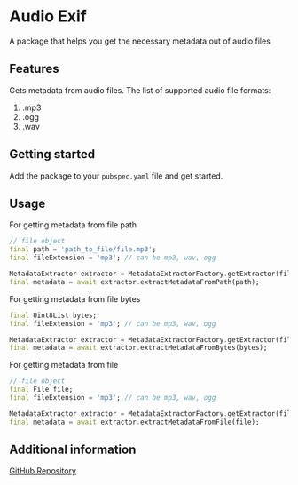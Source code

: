 <!--
This README describes the package. If you publish this package to pub.dev, this README's contents appear on the landing page for your package.

For information about how to write a good package README, see the guide for
[writing package pages](https://dart.dev/guides/libraries/writing-package-pages). 

For general information about developing packages, see the Dart guide for
[creating packages](https://dart.dev/guides/libraries/create-library-packages)
and the Flutter guide for
[developing packages and plugins](https://flutter.dev/developing-packages). 
-->

# Audio Exif

A package that helps you get the necessary metadata out of audio files

## Features

Gets metadata from audio files.
The list of supported audio file formats:

1. .mp3
2. .ogg
3. .wav

## Getting started

Add the package to your `pubspec.yaml` file and get started.

## Usage

For getting metadata from file path

```dart
// file object
final path = 'path_to_file/file.mp3';
final fileExtension = 'mp3'; // can be mp3, wav, ogg

MetadataExtractor extractor = MetadataExtractorFactory.getExtractor(fileExtension);
final metadata = await extractor.extractMetadataFromPath(path);
```

For getting metadata from file bytes

```dart
final Uint8List bytes;
final fileExtension = 'mp3'; // can be mp3, wav, ogg

MetadataExtractor extractor = MetadataExtractorFactory.getExtractor(fileExtension);
final metadata = await extractor.extractMetadataFromBytes(bytes);
```

For getting metadata from file

```dart
// file object
final File file;
final fileExtension = 'mp3'; // can be mp3, wav, ogg

MetadataExtractor extractor = MetadataExtractorFactory.getExtractor(fileExtension);
final metadata = await extractor.extractMetadataFromFile(file);
```

## Additional information

[GitHub Repository](https://github.com/simranss/dart_audio_exif)
